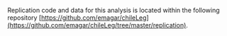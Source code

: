Replication code and data for this analysis is located within the following repository [https://github.com/emagar/chileLeg](https://github.com/emagar/chileLeg/tree/master/replication).
